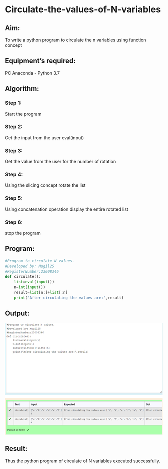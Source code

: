 # Circulate-the-values-of-N-variables
## Aim:
To write a python program to circulate the n variables using function concept
## Equipment’s required:
PC
Anaconda - Python 3.7
## Algorithm: 
### Step 1: 
Start the program
### Step 2: 
Get the input from the user eval(input)
### Step 3: 
Get the value from the user for the number of rotation
### Step 4: 
Using the slicing concept rotate the list
### Step 5: 
Using concatenation operation display the entire rotated list
### Step 6: 
stop the program
## Program:
```python
#Program to circulate N values.
#Developed by: Mugil25
#RegisterNumber:23008346
def circulate():
    list=eval(input())
    n=int(input())
    result=list[n:]+list[:n]
    print("After circulating the values are:",result)
```

## Output:
![output](./circulate.png)

## Result:
Thus the python program of circulate of N variables executed successfully.
